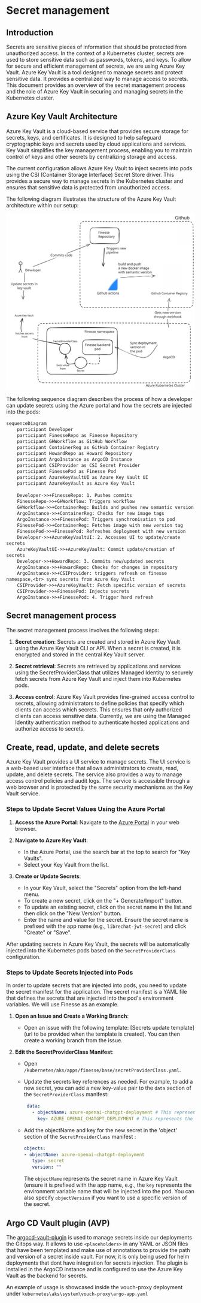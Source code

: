 # Secret management

## Introduction

Secrets are sensitive pieces of information that should be protected from
unauthorized access. In the context of a Kubernetes cluster, secrets are used to
store sensitive data such as passwords, tokens, and keys. To allow for secure
and efficient management of secrets, we are using Azure Key Vault. Azure Key
Vault is a tool designed to manage secrets and protect sensitive data. It
provides a centralized way to manage access to secrets. This document provides
an overview of the secret management process and the role of Azure Key Vault in
securing and managing secrets in the Kubernetes cluster.

## Azure Key Vault Architecture

Azure Key Vault is a cloud-based service that provides secure storage for
secrets, keys, and certificates. It is designed to help safeguard cryptographic
keys and secrets used by cloud applications and services. Key Vault simplifies
the key management process, enabling you to maintain control of keys and other
secrets by centralizing storage and access.

The current configuration allows Azure Key Vault to inject secrets into pods
using the CSI (Container Storage Interface) Secret Store driver. This provides a
secure way to manage secrets in the Kubernetes cluster and ensures that
sensitive data is protected from unauthorized access.

The following diagram illustrates the structure of the Azure Key Vault
architecture within our setup:

![Vault architecture diagram](img/vault-argocd-architecture.svg)

The following sequence diagram describes the process of how a developer can
update secrets using the Azure portal and how the secrets are injected into the
pods:

```mermaid
sequenceDiagram
    participant Developer
    participant FinesseRepo as Finesse Repository
    participant GHWorkflow as GitHub Workflow
    participant ContainerReg as GitHub Container Registry
    participant HowardRepo as Howard Repository
    participant ArgoInstance as ArgoCD Instance
    participant CSIProvider as CSI Secret Provider
    participant FinessePod as Finesse Pod
    participant AzureKeyVaultUI as Azure Key Vault UI
    participant AzureKeyVault as Azure Key Vault

    Developer->>+FinesseRepo: 1. Pushes commits
    FinesseRepo->>+GHWorkflow: Triggers workflow
    GHWorkflow->>+ContainerReg: Builds and pushes new semantic version
    ArgoInstance->>+ContainerReg: Checks for new image tags
    ArgoInstance->>+FinessePod: Triggers synchronisation to pod
    FinessePod->>+ContainerReg: Fetches image with new version tag
    FinessePod->>+FinessePod: Refreshes deployment with new version
    Developer->>+AzureKeyVaultUI: 2. Accesses UI to update/create secrets
    AzureKeyVaultUI->>+AzureKeyVault: Commit update/creation of secrets
    Developer->>+HowardRepo: 3. Commits new/updated secrets
    ArgoInstance->>+HowardRepo: Checks for changes in repository
    ArgoInstance->>+CSIProvider: triggers refresh on finesse namespace,<br> sync secrets from Azure Key Vault
    CSIProvider->>+AzureKeyVault: Fetch specific version of secrets
    CSIProvider->>+FinessePod: Injects secrets
    ArgoInstance->>+FinessePod: 4. Trigger hard refresh
```

## Secret management process

The secret management process involves the following steps:

1. **Secret creation**: Secrets are created and stored in Azure Key Vault using
   the Azure Key Vault CLI or API. When a secret is created, it is encrypted and
   stored in the central Key Vault server.

2. **Secret retrieval**: Secrets are retrieved by applications and services
   using the SecretProviderClass that utilizes Managed Identity to securely
   fetch secrets from Azure Key Vault and inject them into Kubernetes pods.

3. **Access control**: Azure Key Vault provides fine-grained access control to
   secrets, allowing administrators to define policies that specify which
   clients can access which secrets. This ensures that only authorized clients
   can access sensitive data. Currently, we are using the Managed Identity
   authentication method to authenticate hosted applications and authorize
   access to secrets.

## Create, read, update, and delete secrets

Azure Key Vault provides a UI service to manage secrets. The UI service is a
web-based user interface that allows administrators to create, read, update, and
delete secrets. The service also provides a way to manage access control
policies and audit logs. The service is accessible through a web browser and is
protected by the same security mechanisms as the Key Vault service.

### Steps to Update Secret Values Using the Azure Portal

1. **Access the Azure Portal**: Navigate to the [Azure
   Portal](https://portal.azure.com/) in your web browser.

2. **Navigate to Azure Key Vault**:
   - In the Azure Portal, use the search bar at the top to search for "Key
     Vaults".
   - Select your Key Vault from the list.

3. **Create or Update Secrets**:
   - In your Key Vault, select the "Secrets" option from the left-hand menu.
   - To create a new secret, click on the "+ Generate/Import" button.
   - To update an existing secret, click on the secret name in the list and then
     click on the "New Version" button.
   - Enter the name and value for the secret. Ensure the secret name is prefixed
     with the app name (e.g., `librechat-jwt-secret`) and click "Create" or
     "Save".

After updating secrets in Azure Key Vault, the secrets will be automatically
injected into the Kubernetes pods based on the `SecretProviderClass`
configuration.

### Steps to Update Secrets Injected into Pods

In order to update secrets that are injected into pods, you need to update the
secret manifest for the application. The secret manifest is a YAML file that
defines the secrets that are injected into the pod's environment variables. We
will use Finesse as an example.

1. **Open an Issue and Create a Working Branch**:
   - Open an issue with the following template: [Secrets update template](url to
     be provided when the template is created). You can then create a working
     branch from the issue.

2. **Edit the SecretProviderClass Manifest**:
   - Open `/kubernetes/aks/apps/finesse/base/secretProviderClass.yaml`.
   - Update the secrets key references as needed. For example, to add a new
     secret, you can add a new key-value pair to the `data` section of the
     `SecretProviderClass` manifest:

     ```yaml
      data:
        - objectName: azure-openai-chatgpt-deployment # This represents the secret name in Azure Key Vault
          key: AZURE_OPENAI_CHATGPT_DEPLOYMENT # This represents the environment variable name that will be injected into the pod
     ```

   - Add the objectName and key for the new secret in the 'object' section of
      the `SecretProviderClass` manifest :

      ```yaml
      objects:
      - objectName: azure-openai-chatgpt-deployment
         type: secret
         version: ""
      ```

     The `objectName` represents the secret name in Azure Key Vault (ensure it
     is prefixed with the app name, e.g., the `key` represents the environment
     variable name that will be injected into the pod. You can also specify
     `objectVersion` if you want to use a specific version of the secret.

## Argo CD Vault plugin (AVP)

The [argocd-vault-plugin](https://argocd-vault-plugin.readthedocs.io/en/stable/)
is used to manage secrets inside our deployments the Gitops way. It allows to
use `<placeholders>` in any YAML or JSON files that have been templated and make
use of annotations to provide the path and version of a secret inside vault. For
now, it is only being used for helm deployments that dont have integration for
secrets injection. The plugin is installed in the ArgoCD instance and is
configured to use the Azure Key Vault as the backend for secrets.

An example of usage is showcased inside the vouch-proxy deployment under
`kubernetes\aks\system\vouch-proxy\argo-app.yaml`
